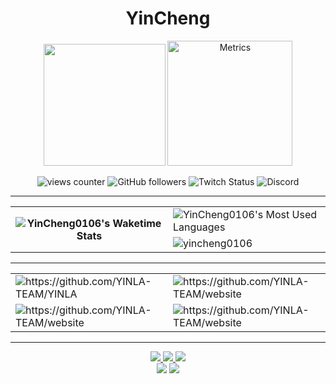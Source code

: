 <h1 align="center">YinCheng</h1>

<p align ="center">
<img width="" height="195" src="https://lanyard.cnrad.dev/api/464303066628227072?bg=FFFFFF00&animated=true&idleMessage=%E2%96%BC%20Tech%20Stack%20%28Not%20all%20mastered%29"/>
<img  src="https://spotify-github-profile.vercel.app/api/view?uid=eason010630&cover_image=true&theme=default&show_offline=false&background_color=000000&bar_color=fa8500&bar_color_cover=true" alt="Metrics" height="200"> 
</p>

<p align="center"> <img alt="views counter" src="https://komarev.com/ghpvc/?username=yincheng0106&label=views&color=8cff00&style=for-the-badge" alt="yincheng0106" /> <img alt="GitHub followers" src="https://img.shields.io/github/followers/YinCheng0106?logo=github&style=for-the-badge"> <img alt="Twitch Status" src="https://img.shields.io/twitch/status/yincheng0106?label=%E8%83%A4%E5%95%A6&logo=twitch&style=for-the-badge"> <img alt="Discord" src="https://img.shields.io/discord/545983691147575307?label=Discord&logo=discord&style=for-the-badge">
</p>

---
<p align="center">

</p>

<table align="center">
<tr>
  <th rowspan="2" width="50%">
  <img src="https://github-readme-stats.vercel.app/api/wakatime?username=YinCheng0106&theme=transparent&layout=Compact" alt="YinCheng0106's Waketime Stats" >
    <td height="50%">
      <img src="https://github-readme-stats.vercel.app/api/top-langs?username=yincheng0106&show_icons=true&theme=transparent&layout=compact" alt="YinCheng0106's Most Used Languages" />
    </td>
  </th>
  <tr width="50%">
    <td height="50%">
      <img src="https://github-readme-stats.vercel.app/api?username=yincheng0106&show_icons=true&show_icons=true&theme=transparent" alt="yincheng0106" />
    </td>
  </tr>
</tr>
</table>

----
<p align="center">
  <table>
    <tr>
      <td>
        <img src="https://github-readme-stats.vercel.app/api/pin/?username=YINLA-TEAM&repo=YINLA&theme=dark#gh-dark-mode-only" alt="https://github.com/YINLA-TEAM/YINLA" url="https://github.com/YINLA-TEAM/YINLA">
      </td>
      <td>
        <img src="https://github-readme-stats.vercel.app/api/pin/?username=YINLA-TEAM&repo=website&theme=dark#gh-dark-mode-only" alt="https://github.com/YINLA-TEAM/website" url="https://github.com/YINLA-TEAM/website">
      </td>
    <tr>
    <tr>
      <td>
        <img src="https://github-readme-stats.vercel.app/api/pin/?username=YinCheng0106&repo=YINJS&theme=dark#gh-dark-mode-only" alt="https://github.com/YINLA-TEAM/website" url="https://github.com/YINLA-TEAM/website">
      </td>
      <td>
        <img src="https://github-readme-stats.vercel.app/api/pin/?username=YinCheng0106&repo=YINLA_PY&theme=dark#gh-dark-mode-only" alt="https://github.com/YINLA-TEAM/website" url="https://github.com/YINLA-TEAM/website">
      </td>
    </tr>
  </table>
</p>


---
<p align="center">
<a href="https://discord.gg/">
  <img src="https://skillicons.dev/icons?i=discord">
</a>
<a href="https://twitter.com/Yin_Cheng0106">
  <img src="https://skillicons.dev/icons?i=twitter">
</a>
<a href="https://www.instagram.com/_yincheng_/">
  <img src="https://skillicons.dev/icons?i=instagram">
</a>
<br>
<img src="https://skillicons.dev/icons?i=java,js,html,css,nodejs">
<img src="https://skillicons.dev/icons?i=py,c,cpp,md,vue,vite">
</p>
